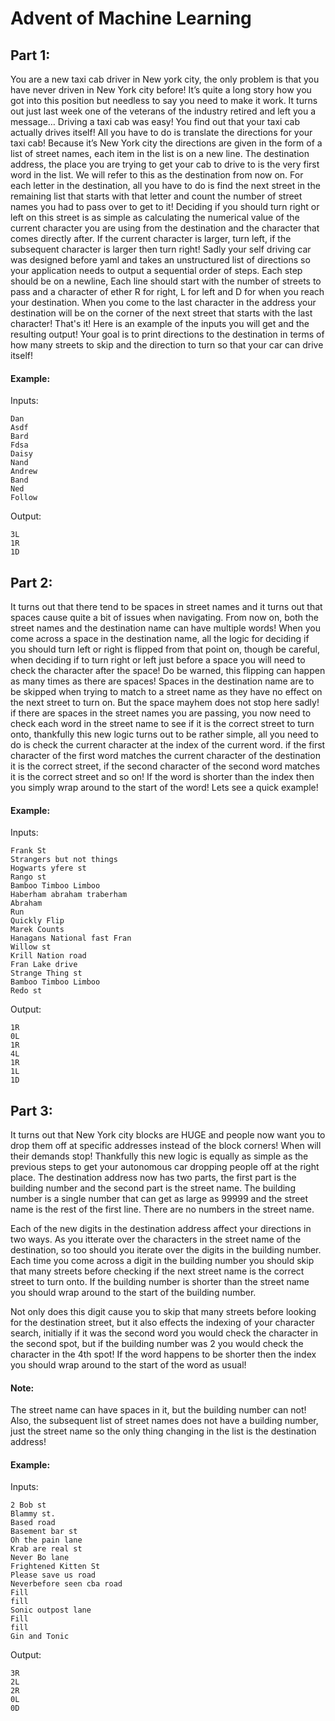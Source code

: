 # Advent of Machine Learning

## Part 1:

You are a new taxi cab driver in New york city, the only problem is that you have never driven in New York city before! It’s quite a long story how you got into this position but needless to say you need to make it work. It turns out just last week one of the veterans of the industry retired and left you a message… Driving a taxi cab was easy! You find out that your taxi cab actually drives itself! All you have to do is translate the directions for your taxi cab! Because it’s New York city the directions are given in the form of a list of street names, each item in the list is on a new line. The destination address, the place you are trying to get your cab to drive to is the very first word in the list. We will refer to this as the destination from now on. For each letter in the destination, all you have to do is find the next street in the remaining list that starts with that letter and count the number of street names you had to pass over to get to it! Deciding if you should turn right or left on this street is as simple as calculating the numerical value of the current character you are using from the destination and the character that comes directly after. If the current character is larger, turn left, if the subsequent character is larger then turn right!
Sadly your self driving car was designed before yaml and takes an unstructured list of directions so your application needs to output a sequential order of steps. Each step should be on a newline, Each line should start with the number of streets to pass and a character of ether R for right, L for left and D for when you reach your destination.
When you come to the last character in the address your destination will be on the corner of the next street that starts with the last character! 
That's it! Here is an example of the inputs you will get and the resulting output! Your goal is to print directions to the destination in terms of how many streets to skip and the direction to turn so that your car can drive itself!


#### Example:
Inputs:
```
Dan
Asdf
Bard
Fdsa
Daisy
Nand
Andrew
Band
Ned
Follow
```
Output:
```
3L
1R
1D
```
## Part 2:

It turns out that there tend to be spaces in street names and it turns out that spaces cause quite a bit of issues when navigating. From now on, both the street names and the destination name can have multiple words!
When you come across a space in the destination name, all the logic for deciding if you should turn left or right is flipped from that point on, though be careful, when deciding if to turn right or left just before a space you will need to check the character after the space! Do be warned, this flipping can happen as many times as there are spaces! Spaces in the destination name are to be skipped when trying to match to a street name as they have no effect on the next street to turn on.
But the space mayhem does not stop here sadly! if there are spaces in the street names you are passing, you now need to check each word in the street name to see if it is the correct street to turn onto, thankfully this new logic turns out to be rather simple, all you need to do is check the current character at the index of the current word. if the first character of the first word matches the current character of the destination it is the correct street, if the second character of the second word matches it is the correct street and so on! If the word is shorter than the index then you simply wrap around to the start of the word! Lets see a quick example!

#### Example:
Inputs:
```
Frank St
Strangers but not things
Hogwarts yfere st
Rango st
Bamboo Timboo Limboo
Haberham abraham traberham
Abraham
Run
Quickly Flip
Marek Counts
Hanagans National fast Fran
Willow st
Krill Nation road
Fran Lake drive
Strange Thing st
Bamboo Timboo Limboo
Redo st
```
Output:
```
1R
0L
1R
4L
1R
1L
1D
```

## Part 3:

It turns out that New York city blocks are HUGE and people now want you to drop them off at specific addresses instead of the block corners! When will their demands stop! Thankfully this new logic is equally as simple as the previous steps to get your autonomous car dropping people off at the right place. The destination address now has two parts, the first part is the building number and the second part is the street name. The building number is a single number that can get as large as 99999 and the street name is the rest of the first line. There are no numbers in the street name.

Each of the new digits in the destination address affect your directions in two ways. As you itterate over the characters in the street name of the destination, so too should you iterate over the digits in the building number. Each time you come across a digit in the building number you should skip that many streets before checking if the next street name is the correct street to turn onto. If the building number is shorter than the street name you should wrap around to the start of the building number. 

Not only does this digit cause you to skip that many streets before looking for the destination street, but it also effects the indexing of your character search, initially if it was the second word you would check the character in the second spot, but if the building number was 2 you would check the character in the 4th spot! If the word happens to be shorter then the index you should wrap around to the start of the word as usual!

#### Note:
The street name can have spaces in it, but the building number can not! Also, the subsequent list of street names does not have a building number, just the street name so the only thing changing in the list is the destination address!

#### Example:
Inputs:
```
2 Bob st
Blammy st.
Based road
Basement bar st
Oh the pain lane
Krab are real st
Never Bo lane
Frightened Kitten St
Please save us road
Neverbefore seen cba road
Fill
fill
Sonic outpost lane
Fill
fill
Gin and Tonic
```
Output:
```
3R
2L
2R
0L
0D
```
